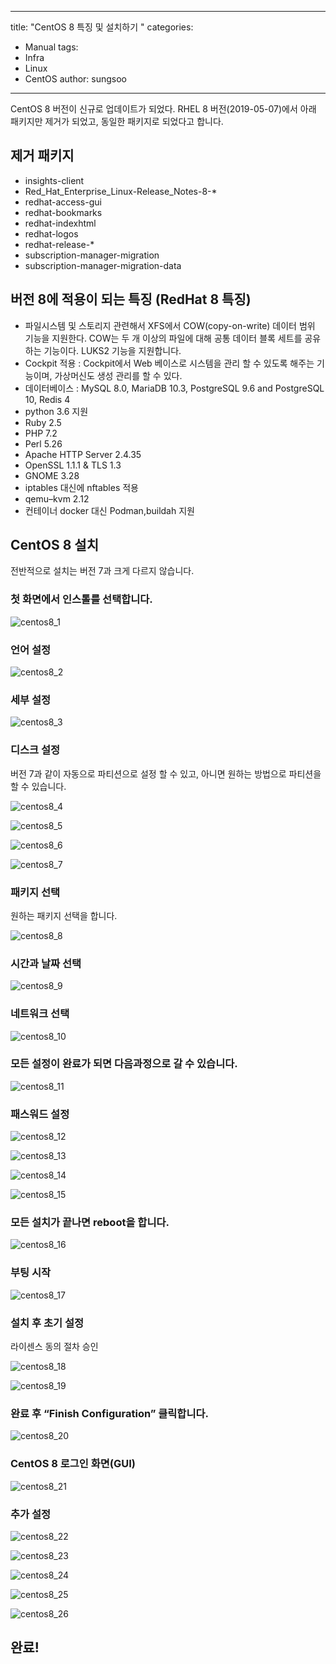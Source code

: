 
---
title: "CentOS 8 특징 및 설치하기 "
categories:
  - Manual
tags:
  - Infra
  - Linux
  - CentOS
author: sungsoo
---

CentOS 8 버전이 신규로 업데이트가 되었다. RHEL 8 버전(2019-05-07)에서 아래 패키지만 제거가 되었고, 동일한 패키지로 되었다고 합니다. 


## 제거 패키지 
 * insights-client
 * Red_Hat_Enterprise_Linux-Release_Notes-8-*
 * redhat-access-gui
 * redhat-bookmarks
 * redhat-indexhtml
 * redhat-logos
 * redhat-release-*
 * subscription-manager-migration
 * subscription-manager-migration-data


## 버전 8에 적용이 되는 특징 (RedHat 8 특징) 
  * 파일시스템 및 스토리지 관련해서 XFS에서 COW(copy-on-write) 데이터 범위 기능을 지원한다. COW는 두 개 이상의 파일에 대해 공통 데이터 블록 세트를  공유하는 기능이다. LUKS2 기능을 지원합니다. 
  * Cockpit 적용 : Cockpit에서  Web 베이스로 시스템을 관리 할 수 있도록 해주는 기능이며, 가상머신도 생성 관리를 할 수 있다. 
  * 데이터베이스 :  MySQL 8.0, MariaDB 10.3, PostgreSQL 9.6 and PostgreSQL 10, Redis 4
  * python 3.6 지원
  * Ruby 2.5
  * PHP 7.2
  * Perl 5.26
  * Apache HTTP Server 2.4.35
  * OpenSSL 1.1.1 & TLS 1.3
  * GNOME 3.28
  * iptables 대신에 nftables 적용
  *  qemu–kvm 2.12
  * 컨테이너 docker 대신 Podman,buildah 지원
  
  
 
## CentOS 8 설치
전반적으로 설치는 버전 7과 크게 다르지 않습니다. 

  
### 첫 화면에서 인스톨를 선택합니다. 

![centos8_1](/images/2019-10-04-CentOS-8-install/centos_1.png)


### 언어 설정

![centos8_2](/images/2019-10-04-CentOS-8-install/centos_2.png)

### 세부 설정 

![centos8_3](/images/2019-10-04-CentOS-8-install/centos_3.png)

### 디스크 설정
버전 7과 같이 자동으로 파티션으로 설정 할 수 있고, 아니면 원하는 방법으로 파티션을 할 수 있습니다. 


![centos8_4](/images/2019-10-04-CentOS-8-install/centos_4.png)

![centos8_5](/images/2019-10-04-CentOS-8-install/centos_5.png)

![centos8_6](/images/2019-10-04-CentOS-8-install/centos_6.png)

![centos8_7](/images/2019-10-04-CentOS-8-install/centos_7.png)


### 패키지 선택
원하는 패키지 선택을 합니다.  

![centos8_8](/images/2019-10-04-CentOS-8-install/centos_8.png)


### 시간과 날짜 선택

![centos8_9](/images/2019-10-04-CentOS-8-install/centos_9.png)


### 네트워크 선택

![centos8_10](/images/2019-10-04-CentOS-8-install/centos_10.png)


### 모든 설정이 완료가 되면 다음과정으로 갈 수 있습니다.


![centos8_11](/images/2019-10-04-CentOS-8-install/centos_11.png)


### 패스워드 설정

![centos8_12](/images/2019-10-04-CentOS-8-install/centos_12.png)

![centos8_13](/images/2019-10-04-CentOS-8-install/centos_13.png)

![centos8_14](/images/2019-10-04-CentOS-8-install/centos_14.png)

![centos8_15](/images/2019-10-04-CentOS-8-install/centos_15.png)

### 모든 설치가 끝나면 reboot을 합니다. 

![centos8_16](/images/2019-10-04-CentOS-8-install/centos_16.png)


### 부팅 시작 

![centos8_17](/images/2019-10-04-CentOS-8-install/centos_17.png)

### 설치 후 초기 설정

라이센스 동의 절차 승인

![centos8_18](/images/2019-10-04-CentOS-8-install/centos_18.png)

![centos8_19](/images/2019-10-04-CentOS-8-install/centos_19.png)


### 완료 후 “Finish Configuration” 클릭합니다.

![centos8_20](/images/2019-10-04-CentOS-8-install/centos_20.png)


### CentOS 8 로그인 화면(GUI)

![centos8_21](/images/2019-10-04-CentOS-8-install/centos_21.png)

### 추가 설정 


![centos8_22](/images/2019-10-04-CentOS-8-install/centos_22.png)

![centos8_23](/images/2019-10-04-CentOS-8-install/centos_23.png)

![centos8_24](/images/2019-10-04-CentOS-8-install/centos_24.png)

![centos8_25](/images/2019-10-04-CentOS-8-install/centos_25.png)

![centos8_26](/images/2019-10-04-CentOS-8-install/centos_26.png)


## 완료!

